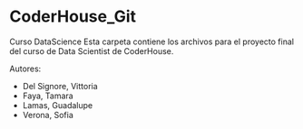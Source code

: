 # CoderHouse_Git
Curso DataScience 
Esta carpeta contiene los archivos para el proyecto final del curso de Data Scientist de CoderHouse.

Autores:
  * Del Signore, Vittoria 
  * Faya, Tamara 
  * Lamas, Guadalupe 
  * Verona, Sofia 




